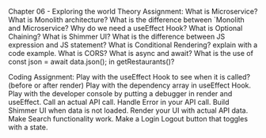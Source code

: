 Chapter 06 - Exploring the world
Theory Assignment:
What is Microservice?
What is Monolith architecture?
What is the difference between `Monolith and Microservice?
Why do we need a useEffect Hook?
What is Optional Chaining?
What is Shimmer UI?
What is the difference between JS expression and JS statement?
What is Conditional Rendering? explain with a code example.
What is CORS?
What is async and await?
What is the use of const json = await data.json(); in getRestaurants()?

Coding Assignment:
Play with the useEffect Hook to see when it is called? (before or after render)
Play with the dependency array in useEffect Hook.
Play with the developer console by putting a debugger in render and useEffect.
Call an actual API call.
Handle Error in your API call.
Build Shimmer UI when data is not loaded.
Render your UI with actual API data.
Make Search functionality work.
Make a Login Logout button that toggles with a state.